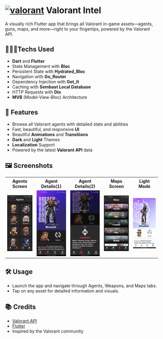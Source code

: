 # <a href="https://emoji.gg/emoji/54052-valorant"><img src="https://cdn3.emoji.gg/emojis/54052-valorant.png" width="25px" height="25px" alt="valorant"></a> Valorant Intel
A visually rich Flutter app that brings all Valorant in-game assets—agents, guns, maps, and more—right to your fingertips, powered by the Valorant API.


## 🧑🏻‍💻Techs Used
- **Dart** and **Flutter**
- State Management with **Bloc**
- Persistent State with **Hydrated_Bloc**
- Navigation with **Go_Router**
- Dependency Injection with **Get_It**
- Caching with **Sembast Local Database**
- HTTP Requests with **Dio**
- **MVB** (Model-View-Bloc) Architecture

## 🚀 Features
- Browse all Valorant agents with detailed stats and abilities
- Fast, beautiful, and responsive **UI**
- Beautiful **Animations** and **Transitions**
- **Dark** and **Light** Themes
- **Localization** Support
- Powered by the latest **Valorant API** data

## 🖼️ Screenshots

<table>
  <tr>
    <th style="width: 220px; text-align: center;">Agents Screen</th>
    <th style="width: 220px; text-align: center;">Agent Details(1)</th>
    <th style="width: 220px; text-align: center;">Agent Details(2)</th>
    <th style="width: 220px; text-align: center;">Maps Screen</th>
    <th style="width: 220px; text-align: center;">Light Mode</th>
  </tr>
  <tr>
    <td >
      <img src="screenshots/Screenshot_20250611-212130.jpg" width="576" alt="Agents Screen"/>
    </td>
    <td >
      <img src="screenshots/Screenshot_20250611-212140.jpg" width="576" alt="Agent Details(1)"/>
    </td>
    <td >
      <img src="screenshots/Screenshot_20250611-212149.jpg" width="576" alt="Agent Details(2)"/>
    </td>
    <td >
      <img src="screenshots/Screenshot_20250611-212156.jpg" width="576" alt="Maps Screen"/>
    </td>
    <td >
      <img src="screenshots/Screenshot_20250611-212221.jpg" width="576" alt="Light Mode"/>
    </td>
  </tr>
</table>



## 🛠️ Usage
- Launch the app and navigate through Agents, Weapons, and Maps tabs.
- Tap on any asset for detailed information and visuals.

## 📚 Credits
- [Valorant API](https://valorant-api.com/)
- [Flutter](https://flutter.dev/)
- Inspired by the Valorant community
<!-- 
## 📄 License
This project is licensed under the MIT License. -->
